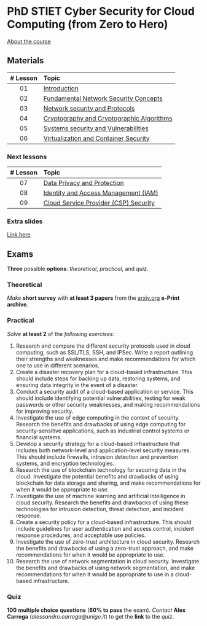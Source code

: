 # PhD STIET Cyber Security for Cloud Computing (from Zero to Hero)

[About the course](about.pdf)

## Materials

| # Lesson | Topic                                                                                                                                             |
| :------: | :------------------------------------------------------------------------------------------------------------------------------------------------ |
|    01    | [Introduction](https://docs.google.com/presentation/d/1pWxsoec2cXxEnsW1a1wvJHAANkAethWSNaHr7Jw95P4/edit?usp=sharing)                              |
|    02    | [Fundamental Network Security Concepts](https://docs.google.com/presentation/d/1GpNNiGw44oVYYMvrWkAXA-LxJNjCdUsPfkZn9bn4kD0/edit?usp=sharing)     |
|    03    | [Network security and Protocols](https://docs.google.com/presentation/d/1UqVi2pg2i9xo1svxva4JG4_CiZHbUJNgHaiQAosQuaY/edit?usp=sharing)            |
|    04    | [Cryptography and Cryptographic Algorithms](https://docs.google.com/presentation/d/1hH9CeQMHc8WMvsrNY050vMoZ6t7hlhGoOwzoeXG-L3k/edit?usp=sharing) |
|    05    | [Systems security and Vulnerabilities](https://docs.google.com/presentation/d/13rbFNO0ZRNxm84vq2fMscqEiRlRh10zO5mmgAdhU0yY/edit?usp=sharing)      |
|    06    | [Virtualization and Container Security](https://docs.google.com/presentation/d/1mTCcz0Nc1pW14vsu-XCi1O_UaueM7EJrDm9Xi7i-k40/edit?usp=sharing) |

### Next lessons

| # Lesson | Topic                                                                                                                                         |
| :------: | :-------------------------------------------------------------------------------------------------------------------------------------------- |
|    07    | [Data Privacy and Protection](https://docs.google.com/presentation/d/14yQv0RDLrgRTyGMhKaJbuMoM-pUSTPdaJCE6g__o9Xw/edit?usp=sharing) |
|    08    | [Identity and Access Management (IAM)](https://docs.google.com/presentation/d/1QGowP4qxUp2Ac7g7AM6W4PWOhDn0SjILuplUWVEFZFw/edit?usp=sharing) |
|    09    | [Cloud Service Provider (CSP) Security](https://docs.google.com/presentation/d/1aR0YrzLli2Mfg064Jhh39PgYAJ4EX0GpyF8Y-3e1SXs/edit?usp=sharing) |

### Extra slides

[Link here](https://docs.google.com/presentation/d/1q7dirMmN11ReT3rIGIOu53mUVoYbKXqMTv7z_P7aAdY/edit?usp=sharing)


## Exams

**Three** possible **options**: _theoretical_, _practical_, and _quiz_.

### Theoretical

_Make_ **short survey** with **at least 3 papers** from the [arxiv.org](https://arxiv.org) **e-Print archive**.

### Practical

_Solve_ **at least 2** of the _following exercises_:

1. Research and compare the different security protocols used in cloud computing, such as SSL/TLS, SSH, and IPSec. Write a report outlining their strengths and weaknesses and make recommendations for which one to use in different scenarios.
2. Create a disaster recovery plan for a cloud-based infrastructure. This should include steps for backing up data, restoring systems, and ensuring data integrity in the event of a disaster.
3. Conduct a security audit of a cloud-based application or service. This should include identifying potential vulnerabilities, testing for weak passwords or other security weaknesses, and making recommendations for improving security.
4. Investigate the use of edge computing in the context of security. Research the benefits and drawbacks of using edge computing for security-sensitive applications, such as industrial control systems or financial systems.
5. Develop a security strategy for a cloud-based infrastructure that includes both network-level and application-level security measures. This should include firewalls, intrusion detection and prevention systems, and encryption technologies.
6. Research the use of blockchain technology for securing data in the cloud. Investigate the potential benefits and drawbacks of using blockchain for data storage and sharing, and make recommendations for when it would be appropriate to use.
7. Investigate the use of machine learning and artificial intelligence in cloud security. Research the benefits and drawbacks of using these technologies for intrusion detection, threat detection, and incident response.
8. Create a security policy for a cloud-based infrastructure. This should include guidelines for user authentication and access control, incident response procedures, and acceptable use policies.
9. Investigate the use of zero-trust architecture in cloud security. Research the benefits and drawbacks of using a zero-trust approach, and make recommendations for when it would be appropriate to use.
10. Research the use of network segmentation in cloud security. Investigate the benefits and drawbacks of using network segmentation, and make recommendations for when it would be appropriate to use in a cloud-based infrastructure.

### Quiz

**100** __multiple choice__ **questions** (**60% to pass** the exam).
_Contact_ **Alex Carrega** (_alessandro.carrega@unige.it_) to get the **link** to the _quiz_.
